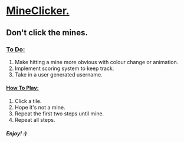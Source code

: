 <h1><ins> MineClicker. </ins> </h1>
<h2> Don't click the mines. </h2>
<h3><ins>To Do:</ins></h3>
<ol>
  <li>Make hitting a mine more obvious with colour change or animation. </li>
  <li>Implement scoring system to keep track. </li>
  <li>Take in a user generated username. </li>
</ol>

<h4><ins>How To Play:</ins></h4>
<ol>
  <li>Click a tile.</li>
  <li>Hope it's not a mine. </li>
  <li>Repeat the first two steps until mine. </li>
  <li>Repeat all steps. </li>
</ol>

<h5> Enjoy! :) </h5>

